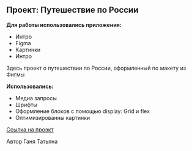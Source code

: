 Проект: Путешествие по России
-----------------------------

**Для работы использовались приложения:**  
* Интро  
* Figma 
* Картинки  
* Интро  
  
  
Здесь проект о путешествии по России, оформленный по макету из Фигмы 

**Использовались:**   
* Медиа запросы  
* Шрифты  
* Оформление блоков с помощью display: Grid и flex
* Оптимизированны картинки

[Ссылка на проэкт](https://tatyanaganya.github.io/russian-travel/)

Автор Ганя Татьяна
